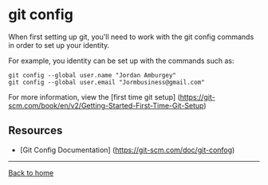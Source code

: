 # git config

When first setting up git, you'll need to work with the git config commands in order to set up your identity.

For example, you identity can be set up with the commands such as:
```
git config --global user.name "Jordan Amburgey"
git config --global user.email "Jormbusiness@gmail.com"
```

For more information, view the [first time git setup] (https://git-scm.com/book/en/v2/Getting-Started-First-Time-Git-Setup) 

## Resources

- [Git Config Documentation] (https://git-scm.com/doc/git-confog) 

---

[Back to home](../README.md)